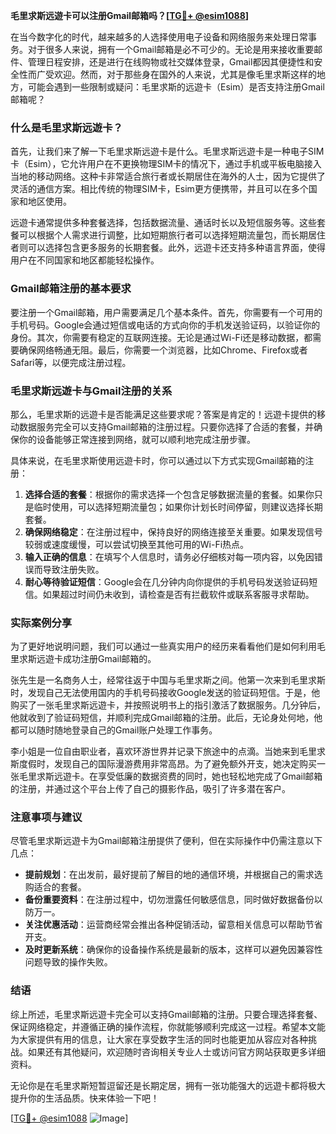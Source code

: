 **毛里求斯远遊卡可以注册Gmail邮箱吗？[[TG💪+ @esim1088](https://t.me/s/esim1088)]**

在当今数字化的时代，越来越多的人选择使用电子设备和网络服务来处理日常事务。对于很多人来说，拥有一个Gmail邮箱是必不可少的。无论是用来接收重要邮件、管理日程安排，还是进行在线购物或社交媒体登录，Gmail都因其便捷性和安全性而广受欢迎。然而，对于那些身在国外的人来说，尤其是像毛里求斯这样的地方，可能会遇到一些限制或疑问：毛里求斯的远遊卡（Esim）是否支持注册Gmail邮箱呢？

### 什么是毛里求斯远遊卡？

首先，让我们来了解一下毛里求斯远遊卡是什么。毛里求斯远遊卡是一种电子SIM卡（Esim），它允许用户在不更换物理SIM卡的情况下，通过手机或平板电脑接入当地的移动网络。这种卡非常适合旅行者或长期居住在海外的人士，因为它提供了灵活的通信方案。相比传统的物理SIM卡，Esim更方便携带，并且可以在多个国家和地区使用。

远遊卡通常提供多种套餐选择，包括数据流量、通话时长以及短信服务等。这些套餐可以根据个人需求进行调整，比如短期旅行者可以选择短期流量包，而长期居住者则可以选择包含更多服务的长期套餐。此外，远遊卡还支持多种语言界面，使得用户在不同国家和地区都能轻松操作。

### Gmail邮箱注册的基本要求

要注册一个Gmail邮箱，用户需要满足几个基本条件。首先，你需要有一个可用的手机号码。Google会通过短信或电话的方式向你的手机发送验证码，以验证你的身份。其次，你需要有稳定的互联网连接。无论是通过Wi-Fi还是移动数据，都需要确保网络畅通无阻。最后，你需要一个浏览器，比如Chrome、Firefox或者Safari等，以便完成注册过程。

### 毛里求斯远遊卡与Gmail注册的关系

那么，毛里求斯的远遊卡是否能满足这些要求呢？答案是肯定的！远遊卡提供的移动数据服务完全可以支持Gmail邮箱的注册过程。只要你选择了合适的套餐，并确保你的设备能够正常连接到网络，就可以顺利地完成注册步骤。

具体来说，在毛里求斯使用远遊卡时，你可以通过以下方式实现Gmail邮箱的注册：

1. **选择合适的套餐**：根据你的需求选择一个包含足够数据流量的套餐。如果你只是临时使用，可以选择短期流量包；如果你计划长时间停留，则建议选择长期套餐。
2. **确保网络稳定**：在注册过程中，保持良好的网络连接至关重要。如果发现信号较弱或速度缓慢，可以尝试切换至其他可用的Wi-Fi热点。
3. **输入正确的信息**：在填写个人信息时，请务必仔细核对每一项内容，以免因错误而导致注册失败。
4. **耐心等待验证短信**：Google会在几分钟内向你提供的手机号码发送验证码短信。如果超过时间仍未收到，请检查是否有拦截软件或联系客服寻求帮助。

### 实际案例分享

为了更好地说明问题，我们可以通过一些真实用户的经历来看看他们是如何利用毛里求斯远遊卡成功注册Gmail邮箱的。

张先生是一名商务人士，经常往返于中国与毛里求斯之间。他第一次来到毛里求斯时，发现自己无法使用国内的手机号码接收Google发送的验证码短信。于是，他购买了一张毛里求斯远遊卡，并按照说明书上的指引激活了数据服务。几分钟后，他就收到了验证码短信，并顺利完成Gmail邮箱的注册。此后，无论身处何地，他都可以随时随地登录自己的Gmail账户处理工作事务。

李小姐是一位自由职业者，喜欢环游世界并记录下旅途中的点滴。当她来到毛里求斯度假时，发现自己的国际漫游费用非常高昂。为了避免额外开支，她决定购买一张毛里求斯远遊卡。在享受低廉的数据资费的同时，她也轻松地完成了Gmail邮箱的注册，并通过这个平台上传了自己的摄影作品，吸引了许多潜在客户。

### 注意事项与建议

尽管毛里求斯远遊卡为Gmail邮箱注册提供了便利，但在实际操作中仍需注意以下几点：

- **提前规划**：在出发前，最好提前了解目的地的通信环境，并根据自己的需求选购适合的套餐。
- **备份重要资料**：在注册过程中，切勿泄露任何敏感信息，同时做好数据备份以防万一。
- **关注优惠活动**：运营商经常会推出各种促销活动，留意相关信息可以帮助节省开支。
- **及时更新系统**：确保你的设备操作系统是最新的版本，这样可以避免因兼容性问题导致的操作失败。

### 结语

综上所述，毛里求斯远遊卡完全可以支持Gmail邮箱的注册。只要合理选择套餐、保证网络稳定，并遵循正确的操作流程，你就能够顺利完成这一过程。希望本文能为大家提供有用的信息，让大家在享受数字生活的同时也能更加从容应对各种挑战。如果还有其他疑问，欢迎随时咨询相关专业人士或访问官方网站获取更多详细资料。

无论你是在毛里求斯短暂逗留还是长期定居，拥有一张功能强大的远遊卡都将极大提升你的生活品质。快来体验一下吧！

[[TG💪+ @esim1088](https://t.me/s/esim1088) ![Image](https://i.postimg.cc/4NQfJmqS/Snipaste-2025-05-13-00-14-12.png)]